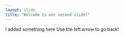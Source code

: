 ```yaml
---
layout: slide
title: "Welcome to our second slide!"
---
```

I added something here
Use the left arrow to go back!
